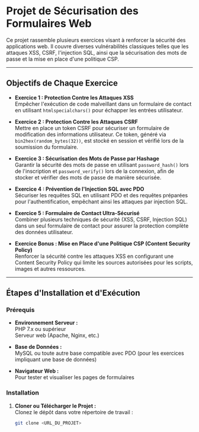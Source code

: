 # Projet de Sécurisation des Formulaires Web

Ce projet rassemble plusieurs exercices visant à renforcer la sécurité des applications web. Il couvre diverses vulnérabilités classiques telles que les attaques XSS, CSRF, l'injection SQL, ainsi que la sécurisation des mots de passe et la mise en place d'une politique CSP.

---

## Objectifs de Chaque Exercice

- **Exercice 1 : Protection Contre les Attaques XSS**  
  Empêcher l'exécution de code malveillant dans un formulaire de contact en utilisant `htmlspecialchars()` pour échapper les entrées utilisateur.

- **Exercice 2 : Protection Contre les Attaques CSRF**  
  Mettre en place un token CSRF pour sécuriser un formulaire de modification des informations utilisateur. Ce token, généré via `bin2hex(random_bytes(32))`, est stocké en session et vérifié lors de la soumission du formulaire.

- **Exercice 3 : Sécurisation des Mots de Passe par Hashage**  
  Garantir la sécurité des mots de passe en utilisant `password_hash()` lors de l'inscription et `password_verify()` lors de la connexion, afin de stocker et vérifier des mots de passe de manière sécurisée.

- **Exercice 4 : Prévention de l'Injection SQL avec PDO**  
  Sécuriser les requêtes SQL en utilisant PDO et des requêtes préparées pour l'authentification, empêchant ainsi les attaques par injection SQL.

- **Exercice 5 : Formulaire de Contact Ultra-Sécurisé**  
  Combiner plusieurs techniques de sécurité (XSS, CSRF, Injection SQL) dans un seul formulaire de contact pour assurer la protection complète des données utilisateur.

- **Exercice Bonus : Mise en Place d'une Politique CSP (Content Security Policy)**  
  Renforcer la sécurité contre les attaques XSS en configurant une Content Security Policy qui limite les sources autorisées pour les scripts, images et autres ressources.

---

## Étapes d'Installation et d'Exécution

### Prérequis

- **Environnement Serveur :**  
  PHP 7.x ou supérieur  
  Serveur web (Apache, Nginx, etc.)

- **Base de Données :**  
  MySQL ou toute autre base compatible avec PDO (pour les exercices impliquant une base de données)

- **Navigateur Web :**  
  Pour tester et visualiser les pages de formulaires

### Installation

1. **Cloner ou Télécharger le Projet :**  
   Clonez le dépôt dans votre répertoire de travail :
   ```bash
   git clone <URL_DU_PROJET>
